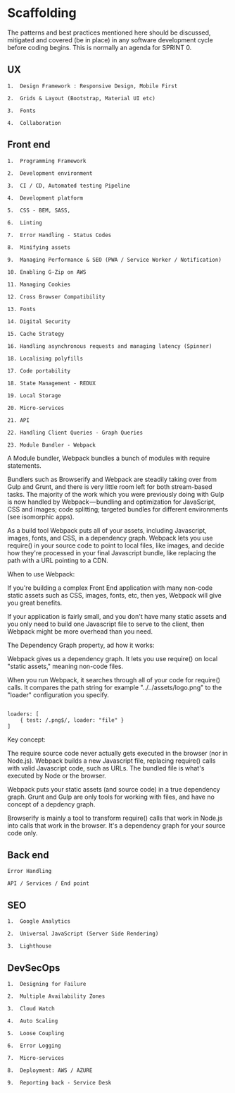 
# Scaffolding

The patterns and best practices mentioned here should be discussed, mitigated and covered (be in place) in any software development cycle before coding begins. This is normally an agenda for SPRINT 0. 

## UX

```
1.  Design Framework : Responsive Design, Mobile First

2.  Grids & Layout (Bootstrap, Material UI etc)

3.  Fonts

4.  Collaboration 

```

## Front end

```
1.  Programming Framework 

2.  Development environment 

3.  CI / CD, Automated testing Pipeline 

4.  Development platform

5.  CSS - BEM, SASS, 

6.  Linting

7.  Error Handling - Status Codes

8.  Minifying assets

9.  Managing Performance & SEO (PWA / Service Worker / Notification)

10. Enabling G-Zip on AWS

11. Managing Cookies

12. Cross Browser Compatibility

13. Fonts

14. Digital Security

15. Cache Strategy

16. Handling asynchronous requests and managing latency (Spinner)

18. Localising polyfills

17. Code portability

18. State Management - REDUX

19. Local Storage

20. Micro-services

21. API

22. Handling Client Queries - Graph Queries

23. Module Bundler - Webpack
```

A Module bundler, Webpack bundles a bunch of modules with require statements.

Bundlers such as Browserify and Webpack are steadily taking over from Gulp and Grunt, and there is very little room left for both stream-based tasks. The majority of the work which you were previously doing with Gulp is now handled by Webpack — bundling and optimization for JavaScript, CSS and images; code splitting; targeted bundles for different environments (see isomorphic apps).

As a build tool Webpack puts all of your assets, including Javascript, images, fonts, and CSS, in a dependency graph. Webpack lets you use require() in your source code to point to local files, like images, and decide how they're processed in your final Javascript bundle, like replacing the path 
with a URL pointing to a CDN.


 When to use  Webpack: 
 
 If you're building a complex Front End application with many non-code static assets such as CSS, images, fonts, etc, then yes, Webpack will give you great benefits.

If your application is fairly small, and you don't have many static assets and you only need to build one Javascript file to serve to the client, then Webpack might be more overhead than you need.


The Dependency Graph property, ad how it works: 

Webpack gives us a dependency graph. It lets you use require() on local "static assets," meaning non-code files.

When you run Webpack, it searches through all of your code for require() calls. It compares the path string for example "../../assets/logo.png" to the "loader" configuration you specify.

```

loaders: [  
    { test: /.png$/, loader: "file" }
]

```

Key concept: 

 The require source code never actually gets executed in the browser (nor in Node.js). Webpack builds a new Javascript file, replacing require() calls with valid Javascript code, such as URLs. The bundled file is what's executed by Node or the browser.



Webpack puts your static assets (and source code) in a true dependency graph. Grunt and Gulp are only tools for working with files, and have no concept of a depdency graph.

Browserify is mainly a tool to transform require() calls that work in Node.js into calls that work in the browser. It's a dependency graph for your source code only. 



## Back end

```
Error Handling

API / Services / End point

```

## SEO

```
1.  Google Analytics

2.  Universal JavaScript (Server Side Rendering)

3.  Lighthouse
```


## DevSecOps

```
1.  Designing for Failure

2.  Multiple Availability Zones

3.  Cloud Watch

4.  Auto Scaling

5.  Loose Coupling

6.  Error Logging

7.  Micro-services

8.  Deployment: AWS / AZURE 

9.  Reporting back - Service Desk

```
